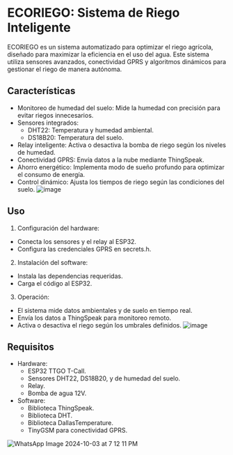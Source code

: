 # ECORIEGO: Sistema de Riego Inteligente
ECORIEGO es un sistema automatizado para optimizar el riego agrícola, diseñado para maximizar la eficiencia en el uso del agua. Este sistema utiliza sensores avanzados, conectividad GPRS y algoritmos dinámicos para gestionar el riego de manera autónoma.

## Características
* Monitoreo de humedad del suelo: Mide la humedad con precisión para evitar riegos innecesarios.
* Sensores integrados:
  - DHT22: Temperatura y humedad ambiental.
  - DS18B20: Temperatura del suelo.
* Relay inteligente: Activa o desactiva la bomba de riego según los niveles de humedad.
* Conectividad GPRS: Envía datos a la nube mediante ThingSpeak.
* Ahorro energético: Implementa modo de sueño profundo para optimizar el consumo de energía.
* Control dinámico: Ajusta los tiempos de riego según las condiciones del suelo.
![image](https://github.com/user-attachments/assets/aa696fe7-33be-496a-bae1-0ef5ec22389f)

## Uso
1. Configuración del hardware:
* Conecta los sensores y el relay al ESP32.
* Configura las credenciales GPRS en secrets.h.
2. Instalación del software:
* Instala las dependencias requeridas.
* Carga el código al ESP32.
3. Operación:
* El sistema mide datos ambientales y de suelo en tiempo real.
* Envía los datos a ThingSpeak para monitoreo remoto.
* Activa o desactiva el riego según los umbrales definidos.
![image](https://github.com/user-attachments/assets/151d951d-3860-4cd7-86bd-c6dbfac1c189)
## Requisitos
* Hardware:
  - ESP32 TTGO T-Call.
  - Sensores DHT22, DS18B20, y de humedad del suelo.
  - Relay.
  - Bomba de agua 12V.
* Software:
  - Biblioteca ThingSpeak.
  - Biblioteca DHT.
  - Biblioteca DallasTemperature.
  - TinyGSM para conectividad GPRS.

![WhatsApp Image 2024-10-03 at 7 12 11 PM](https://github.com/user-attachments/assets/cd29c239-ddc3-45c2-91ba-5a2561e5c6ac)
